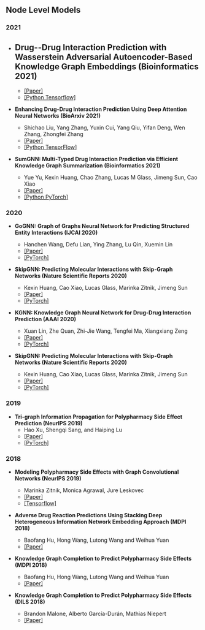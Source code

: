 ## Node Level Models
### 2021
- **Drug--Drug Interaction Prediction with Wasserstein Adversarial Autoencoder-Based Knowledge Graph Embeddings (Bioinformatics 2021)**
  - 
  - [[Paper]]()
  - [[Python Tensorflow]]()

- **Enhancing Drug-Drug Interaction Prediction Using Deep Attention Neural Networks (BioArxiv 2021)**
  - Shichao Liu, Yang Zhang, Yuxin Cui, Yang Qiu, Yifan Deng, Wen Zhang, Zhongfei Zhang
  - [[Paper]](https://www.biorxiv.org/content/10.1101/2021.03.16.435553v1.abstract)
  - [[Python TensorFlow]](https://github.com/naodandandan/DANN-DDI)

- **SumGNN: Multi-Typed Drug Interaction Prediction via Efficient Knowledge Graph Summarization (Bioinformatics 2021)**
  - Yue Yu, Kexin Huang, Chao Zhang, Lucas M Glass, Jimeng Sun, Cao Xiao
  - [[Paper]](https://academic.oup.com/bioinformatics/advance-article/doi/10.1093/bioinformatics/btab207/6189090)
  - [[Python PyTorch]](https://github.com/yueyu1030/SumGNN)

### 2020

- **GoGNN: Graph of Graphs Neural Network for Predicting Structured Entity Interactions (IJCAI 2020)**
  - Hanchen Wang, Defu Lian, Ying Zhang, Lu Qin, Xuemin Lin
  - [[Paper]](https://arxiv.org/pdf/2005.05537.pdf)
  - [[PyTorch]](https://github.com/Hanchen-Wang/GoGNN)

- **SkipGNN: Predicting Molecular Interactions with Skip-Graph Networks (Nature Scientific Reports 2020)**
  - Kexin Huang, Cao Xiao, Lucas Glass, Marinka Zitnik, Jimeng Sun
  - [[Paper]](https://arxiv.org/abs/2004.14949)
  - [[PyTorch]](https://github.com/kexinhuang12345/SkipGNN)

- **KGNN: Knowledge Graph Neural Network for Drug-Drug Interaction Prediction (AAAI 2020)**
  - Xuan Lin, Zhe Quan, Zhi-Jie Wang, Tengfei Ma, Xiangxiang Zeng
  - [[Paper]](https://www.ijcai.org/proceedings/2020/0380.pdf)
  - [[PyTorch]](https://github.com/xzenglab/KGNN)

- **SkipGNN: Predicting Molecular Interactions with Skip-Graph Networks (Nature Scientific Reports 2020)**
  - Kexin Huang, Cao Xiao, Lucas Glass, Marinka Zitnik, Jimeng Sun
  - [[Paper]](https://arxiv.org/abs/2004.14949)
  - [[PyTorch]](https://github.com/kexinhuang12345/SkipGNN)

### 2019

- **Tri-graph Information Propagation for Polypharmacy Side Effect Prediction (NeurIPS 2019)**
  - Hao Xu, Shengqi Sang, and Haiping Lu
  - [[Paper]](https://grlearning.github.io/papers/94.pdf)
  - [[PyTorch]](https://github.com/NYXFLOWER/TIP)

### 2018

- **Modeling Polypharmacy Side Effects with Graph Convolutional Networks (NeurIPS 2019)**
  - Marinka Zitnik, Monica Agrawal, Jure Leskovec
  - [[Paper]](https://arxiv.org/abs/1802.00543)
  - [[Tensorflow]](https://github.com/mims-harvard/decagon)

- **Adverse Drug Reaction Predictions Using Stacking Deep Heterogeneous Information Network Embedding Approach (MDPI 2018)**
  - Baofang Hu, Hong Wang, Lutong Wang and Weihua Yuan
  - [[Paper]](https://www.ncbi.nlm.nih.gov/pmc/articles/PMC6320974/)

- **Knowledge Graph Completion to Predict Polypharmacy Side Effects (MDPI 2018)**
  - Baofang Hu, Hong Wang, Lutong Wang and Weihua Yuan
  - [[Paper]](https://www.ncbi.nlm.nih.gov/pmc/articles/PMC6320974/)

- **Knowledge Graph Completion to Predict Polypharmacy Side Effects (DILS 2018)**
  - Brandon Malone, Alberto García-Durán, Mathias Niepert
  - [[Paper]](https://arxiv.org/pdf/1810.09227.pdf)

